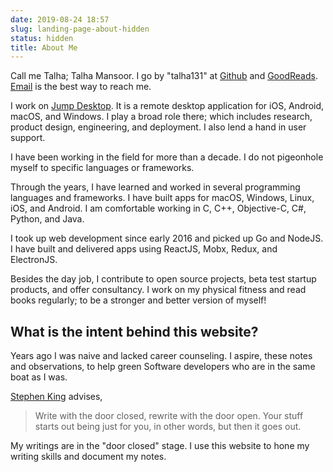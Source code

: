 ```yaml
---
date: 2019-08-24 18:57
slug: landing-page-about-hidden
status: hidden
title: About Me
---
```


Call me Talha; Talha Mansoor. I go by "talha131" at [Github](https://github.com/talha131/) and [GoodReads](https://goodreads.com/talha131). [Email](mailto:talha131@gmail.com) is the best way to reach me.

I work on [Jump Desktop](http://jumpdesktop.com/). It is a remote desktop application for iOS, Android, macOS, and Windows. I play a broad role there; which includes research, product design, engineering, and deployment. I also lend a hand in user support.

I have been working in the field for more than a decade. I do not pigeonhole myself to specific languages or frameworks.

Through the years, I have learned and worked in several programming languages and frameworks. I have built apps for macOS, Windows, Linux, iOS, and Android. I am comfortable working in C, C++, Objective-C, C#, Python, and Java.

I took up web development since early 2016 and picked up Go and NodeJS. I have built and delivered apps using ReactJS, Mobx, Redux, and ElectronJS.

Besides the day job, I contribute to open source projects, beta test startup products, and offer consultancy. I work on my physical fitness and read books regularly; to be a stronger and better version of myself!

## What is the intent behind this website?

Years ago I was naive and lacked career counseling. I aspire, these notes and observations, to help green Software developers who are in the same boat as I was.

[Stephen King](https://www.goodreads.com/author/show/3389.Stephen_King) advises,

> Write with the door closed, rewrite with the door open. Your stuff starts out being just for you, in other words, but then it goes out.

My writings are in the "door closed" stage. I use this website to hone my writing skills and document my notes.
